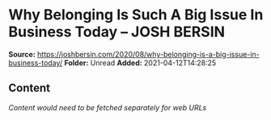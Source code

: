 # Why Belonging Is Such A Big Issue In Business Today – JOSH BERSIN

**Source:** https://joshbersin.com/2020/08/why-belonging-is-a-big-issue-in-business-today/
**Folder:** Unread
**Added:** 2021-04-12T14:28:25




## Content
*Content would need to be fetched separately for web URLs*
